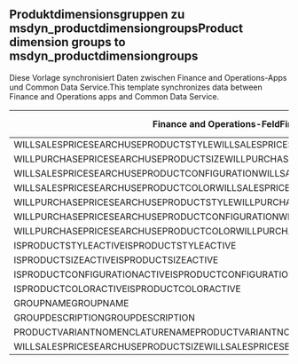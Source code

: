 ## <a name="product-dimension-groups-to-msdyn_productdimensiongroups"></a><span data-ttu-id="c1506-101">Produktdimensionsgruppen zu msdyn_productdimensiongroups</span><span class="sxs-lookup"><span data-stu-id="c1506-101">Product dimension groups to msdyn_productdimensiongroups</span></span>

<span data-ttu-id="c1506-102">Diese Vorlage synchronisiert Daten zwischen Finance and Operations-Apps und Common Data Service.</span><span class="sxs-lookup"><span data-stu-id="c1506-102">This template synchronizes data between Finance and Operations apps and Common Data Service.</span></span>

<span data-ttu-id="c1506-103">Finance and Operations-Feld</span><span class="sxs-lookup"><span data-stu-id="c1506-103">Finance and Operations field</span></span> | <span data-ttu-id="c1506-104">Zuordnungstyp</span><span class="sxs-lookup"><span data-stu-id="c1506-104">Map type</span></span> | <span data-ttu-id="c1506-105">Anderes Dynamics 365-Feld</span><span class="sxs-lookup"><span data-stu-id="c1506-105">Other Dynamics 365 field</span></span> | <span data-ttu-id="c1506-106">Standardwert</span><span class="sxs-lookup"><span data-stu-id="c1506-106">Default value</span></span>
---|---|---|---
<span data-ttu-id="c1506-107">WILLSALESPRICESEARCHUSEPRODUCTSTYLE</span><span class="sxs-lookup"><span data-stu-id="c1506-107">WILLSALESPRICESEARCHUSEPRODUCTSTYLE</span></span> | >< | <span data-ttu-id="c1506-108">msdyn_willsalespricesearchuseproductstyle</span><span class="sxs-lookup"><span data-stu-id="c1506-108">msdyn_willsalespricesearchuseproductstyle</span></span> | 
<span data-ttu-id="c1506-109">WILLPURCHASEPRICESEARCHUSEPRODUCTSIZE</span><span class="sxs-lookup"><span data-stu-id="c1506-109">WILLPURCHASEPRICESEARCHUSEPRODUCTSIZE</span></span> | >< | <span data-ttu-id="c1506-110">msdyn_willpurchasepricesearchuseproductsize</span><span class="sxs-lookup"><span data-stu-id="c1506-110">msdyn_willpurchasepricesearchuseproductsize</span></span> | 
<span data-ttu-id="c1506-111">WILLSALESPRICESEARCHUSEPRODUCTCONFIGURATION</span><span class="sxs-lookup"><span data-stu-id="c1506-111">WILLSALESPRICESEARCHUSEPRODUCTCONFIGURATION</span></span> | >< | <span data-ttu-id="c1506-112">msdyn_willsalespricesearchuseprodconfig</span><span class="sxs-lookup"><span data-stu-id="c1506-112">msdyn_willsalespricesearchuseprodconfig</span></span> | 
<span data-ttu-id="c1506-113">WILLSALESPRICESEARCHUSEPRODUCTCOLOR</span><span class="sxs-lookup"><span data-stu-id="c1506-113">WILLSALESPRICESEARCHUSEPRODUCTCOLOR</span></span> | >< | <span data-ttu-id="c1506-114">msdyn_willsalespricesearchuseproductcolor</span><span class="sxs-lookup"><span data-stu-id="c1506-114">msdyn_willsalespricesearchuseproductcolor</span></span> | 
<span data-ttu-id="c1506-115">WILLPURCHASEPRICESEARCHUSEPRODUCTSTYLE</span><span class="sxs-lookup"><span data-stu-id="c1506-115">WILLPURCHASEPRICESEARCHUSEPRODUCTSTYLE</span></span> | >< | <span data-ttu-id="c1506-116">msdyn_willpurchasepricesearchuseproductstyle</span><span class="sxs-lookup"><span data-stu-id="c1506-116">msdyn_willpurchasepricesearchuseproductstyle</span></span> | 
<span data-ttu-id="c1506-117">WILLPURCHASEPRICESEARCHUSEPRODUCTCONFIGURATION</span><span class="sxs-lookup"><span data-stu-id="c1506-117">WILLPURCHASEPRICESEARCHUSEPRODUCTCONFIGURATION</span></span> | >< | <span data-ttu-id="c1506-118">msdyn_willpurchpricesearchuseprodconfig</span><span class="sxs-lookup"><span data-stu-id="c1506-118">msdyn_willpurchpricesearchuseprodconfig</span></span> | 
<span data-ttu-id="c1506-119">WILLPURCHASEPRICESEARCHUSEPRODUCTCOLOR</span><span class="sxs-lookup"><span data-stu-id="c1506-119">WILLPURCHASEPRICESEARCHUSEPRODUCTCOLOR</span></span> | >< | <span data-ttu-id="c1506-120">msdyn_willpurchpricesearchuseproductcolor</span><span class="sxs-lookup"><span data-stu-id="c1506-120">msdyn_willpurchpricesearchuseproductcolor</span></span> | 
<span data-ttu-id="c1506-121">ISPRODUCTSTYLEACTIVE</span><span class="sxs-lookup"><span data-stu-id="c1506-121">ISPRODUCTSTYLEACTIVE</span></span> | >< | <span data-ttu-id="c1506-122">msdyn_isproductstyleactive</span><span class="sxs-lookup"><span data-stu-id="c1506-122">msdyn_isproductstyleactive</span></span> | 
<span data-ttu-id="c1506-123">ISPRODUCTSIZEACTIVE</span><span class="sxs-lookup"><span data-stu-id="c1506-123">ISPRODUCTSIZEACTIVE</span></span> | >< | <span data-ttu-id="c1506-124">msdyn_isproductsizeactive</span><span class="sxs-lookup"><span data-stu-id="c1506-124">msdyn_isproductsizeactive</span></span> | 
<span data-ttu-id="c1506-125">ISPRODUCTCONFIGURATIONACTIVE</span><span class="sxs-lookup"><span data-stu-id="c1506-125">ISPRODUCTCONFIGURATIONACTIVE</span></span> | >< | <span data-ttu-id="c1506-126">msdyn_isproductconfigurationactive</span><span class="sxs-lookup"><span data-stu-id="c1506-126">msdyn_isproductconfigurationactive</span></span> | 
<span data-ttu-id="c1506-127">ISPRODUCTCOLORACTIVE</span><span class="sxs-lookup"><span data-stu-id="c1506-127">ISPRODUCTCOLORACTIVE</span></span> | >< | <span data-ttu-id="c1506-128">msdyn_isproductcoloractive</span><span class="sxs-lookup"><span data-stu-id="c1506-128">msdyn_isproductcoloractive</span></span> | 
<span data-ttu-id="c1506-129">GROUPNAME</span><span class="sxs-lookup"><span data-stu-id="c1506-129">GROUPNAME</span></span> | = | <span data-ttu-id="c1506-130">msdyn_groupname</span><span class="sxs-lookup"><span data-stu-id="c1506-130">msdyn_groupname</span></span> | 
<span data-ttu-id="c1506-131">GROUPDESCRIPTION</span><span class="sxs-lookup"><span data-stu-id="c1506-131">GROUPDESCRIPTION</span></span> | = | <span data-ttu-id="c1506-132">msdyn_groupdescription</span><span class="sxs-lookup"><span data-stu-id="c1506-132">msdyn_groupdescription</span></span> | 
<span data-ttu-id="c1506-133">PRODUCTVARIANTNOMENCLATURENAME</span><span class="sxs-lookup"><span data-stu-id="c1506-133">PRODUCTVARIANTNOMENCLATURENAME</span></span> | = | <span data-ttu-id="c1506-134">msdyn_productvariantnomenclaturename</span><span class="sxs-lookup"><span data-stu-id="c1506-134">msdyn_productvariantnomenclaturename</span></span> | 
<span data-ttu-id="c1506-135">WILLSALESPRICESEARCHUSEPRODUCTSIZE</span><span class="sxs-lookup"><span data-stu-id="c1506-135">WILLSALESPRICESEARCHUSEPRODUCTSIZE</span></span> | >< | <span data-ttu-id="c1506-136">msdyn_willsalespricesearchuseproductsize</span><span class="sxs-lookup"><span data-stu-id="c1506-136">msdyn_willsalespricesearchuseproductsize</span></span> | 

